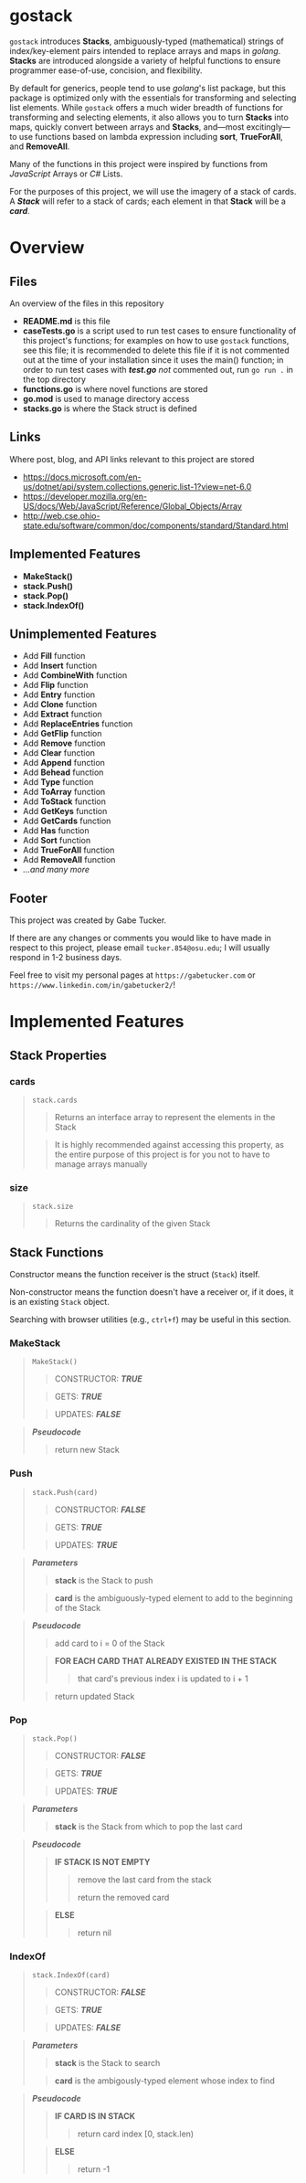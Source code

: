 # gostack
 `gostack` introduces **Stacks**, ambiguously-typed (mathematical) strings of index/key-element pairs intended to replace arrays and maps in *golang*.  **Stacks** are introduced alongside a variety of helpful functions to ensure programmer ease-of-use, concision, and flexibility.

 By default for generics, people tend to use *golang*'s list package, but this package is optimized only with the essentials for transforming and selecting list elements.  While `gostack` offers a much wider breadth of functions for transforming and selecting elements, it also allows you to turn **Stacks** into maps, quickly convert between arrays and **Stacks**, and—most excitingly—to use functions based on lambda expression including **sort**, **TrueForAll**, and **RemoveAll**.

 Many of the functions in this project were inspired by functions from *JavaScript* Arrays or *C#* Lists.

 For the purposes of this project, we will use the imagery of a stack of cards.  A ***Stack*** will refer to a stack of cards; each element in that **Stack** will be a ***card***.

<h1>Overview</h1>

 <h2>Files</h2>

 An overview of the files in this repository

 * **README.md** is this file
 * **caseTests.go** is a script used to run test cases to ensure functionality of this project's functions; for examples on how to use `gostack` functions, see this file; it is recommended to delete this file if it is not commented out at the time of your installation since it uses the main() function; in order to run test cases with ***test.go*** *not* commented out, run `go run .` in the top directory
 * **functions.go** is where novel functions are stored
 * **go.mod** is used to manage directory access
 * **stacks.go** is where the Stack struct is defined

 <h2>Links</h2>

 Where post, blog, and API links relevant to this project are stored

 * https://docs.microsoft.com/en-us/dotnet/api/system.collections.generic.list-1?view=net-6.0
 * https://developer.mozilla.org/en-US/docs/Web/JavaScript/Reference/Global_Objects/Array
 * http://web.cse.ohio-state.edu/software/common/doc/components/standard/Standard.html

 <h2>Implemented Features</h2>
 
 * **MakeStack()**
 * **stack.Push()**
 * **stack.Pop()**
 * **stack.IndexOf()**
 
 <h2>Unimplemented Features</h2>

 * Add **Fill** function
 * Add **Insert** function
 * Add **CombineWith** function
 * Add **Flip** function
 * Add **Entry** function
 * Add **Clone** function
 * Add **Extract** function
 * Add **ReplaceEntries** function
 * Add **GetFlip** function
 * Add **Remove** function
 * Add **Clear** function
 * Add **Append** function
 * Add **Behead** function
 * Add **Type** function
 * Add **ToArray** function
 * Add **ToStack** function
 * Add **GetKeys** function
 * Add **GetCards** function
 * Add **Has** function
 * Add **Sort** function
 * Add **TrueForAll** function
 * Add **RemoveAll** function
 * *...and many more*

<h2>Footer</h2>

This project was created by Gabe Tucker.

If there are any changes or comments you would like to have made in respect to this project, please email `tucker.854@osu.edu`; I will usually respond in 1-2 business days.

Feel free to visit my personal pages at `https://gabetucker.com` or `https://www.linkedin.com/in/gabetucker2/`!

<h1>Implemented Features</h1>

<h2>Stack Properties</h2>

<h3>cards</h3>

> `stack.cards`
>> Returns an interface array to represent the elements in the Stack
>
>> It is highly recommended against accessing this property, as the entire purpose of this project is for you not to have to manage arrays manually

<h3>size</h3>

> `stack.size`
>> Returns the cardinality of the given Stack

<h2>Stack Functions</h2>

 Constructor means the function receiver is the struct (`Stack`) itself.

 Non-constructor means the function doesn't have a receiver or, if it does, it is an existing `Stack` object.

 Searching with browser utilities (e.g., `ctrl+f`) may be useful in this section.

<h3>MakeStack</h3>

> `MakeStack()`
>> CONSTRUCTOR: ***TRUE***
>
>> GETS: ***TRUE***
>
>> UPDATES: ***FALSE***

> ***Pseudocode***
>> return new Stack

<h3>Push</h3>

> `stack.Push(card)`
>> CONSTRUCTOR: ***FALSE***
>
>> GETS: ***TRUE***
>
>> UPDATES: ***TRUE***

> ***Parameters***
>> **stack** is the Stack to push
>
>> **card** is the ambiguously-typed element to add to the beginning of the Stack

> ***Pseudocode***
>> add card to i = 0 of the Stack
>
>> **FOR EACH CARD THAT ALREADY EXISTED IN THE STACK**
>>> that card's previous index i is updated to i + 1
>
>> return updated Stack

<h3>Pop</h3>

> `stack.Pop()`
>> CONSTRUCTOR: ***FALSE***
>
>> GETS: ***TRUE***
>
>> UPDATES: ***TRUE***

> ***Parameters***
>> **stack** is the Stack from which to pop the last card

> ***Pseudocode***
>> **IF STACK IS NOT EMPTY**
>>> remove the last card from the stack
>>>
>>> return the removed card
>
>> **ELSE**
>>> return nil

<h3>IndexOf</h3>

> `stack.IndexOf(card)`
>> CONSTRUCTOR: ***FALSE***
>
>> GETS: ***TRUE***
>
>> UPDATES: ***FALSE***

> ***Parameters***
>> **stack** is the Stack to search
>
>> **card** is the ambigously-typed element whose index to find

> ***Pseudocode***
>> **IF CARD IS IN STACK**
>>> return card index [0, stack.len)
>
>> **ELSE**
>>> return -1
